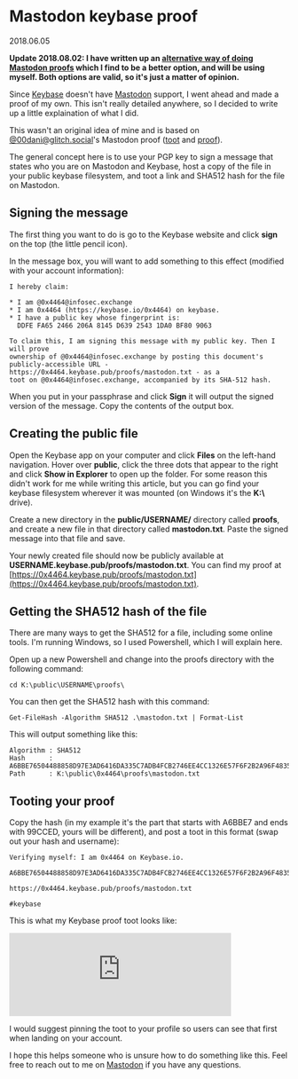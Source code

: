 # Mastodon keybase proof

2018.06.05

**Update 2018.08.02: I have written up an [alternative way of doing Mastodon proofs](/posts/mastodon-keybase-proof-alt.html) which I find to be a better option, and will be using myself. Both options are valid, so it's just a matter of opinion.**

Since [Keybase](https://keybase.io) doesn't have [Mastodon](https://joinmastodon.org) support, I went ahead and made a proof of my own. This isn't really detailed anywhere, so I decided to write up a little explaination of what I did.

This wasn't an original idea of mine and is based on [@00dani@glitch.social](https://glitch.social/@00dani)'s Mastodon proof ([toot](https://glitch.social/@00dani/329738) and [proof](https://00dani.keybase.pub/proofs/glitch.txt)).

The general concept here is to use your PGP key to sign a message that states who you are on Mastodon and Keybase, host a copy of the file in your public keybase filesystem, and toot a link and SHA512 hash for the file on Mastodon.

## Signing the message

The first thing you want to do is go to the Keybase website and click **sign** on the top (the little pencil icon).

In the message box, you will want to add something to this effect (modified with your account information):

```
I hereby claim:

* I am @0x4464@infosec.exchange
* I am 0x4464 (https://keybase.io/0x4464) on keybase.
* I have a public key whose fingerprint is:
  DDFE FA65 2466 206A 8145 D639 2543 1DA0 BF80 9063

To claim this, I am signing this message with my public key. Then I will prove
ownership of @0x4464@infosec.exchange by posting this document's
publicly-accessible URL - https://0x4464.keybase.pub/proofs/mastodon.txt - as a
toot on @0x4464@infosec.exchange, accompanied by its SHA-512 hash.
```

When you put in your passphrase and click **Sign** it will output the signed version of the message. Copy the contents of the output box.

## Creating the public file

Open the Keybase app on your computer and click **Files** on the left-hand navigation. Hover over **public**, click the three dots that appear to the right and click **Show in Explorer** to open up the folder. For some reason this didn't work for me while writing this article, but you can go find your keybase filesystem wherever it was mounted (on Windows it's the **K:\\** drive).

Create a new directory in the **public/USERNAME/** directory called **proofs**, and create a new file in that directory called **mastodon.txt**. Paste the signed message into that file and save.

Your newly created file should now be publicly available at **USERNAME.keybase.pub/proofs/mastodon.txt**. You can find my proof at [https://0x4464.keybase.pub/proofs/mastodon.txt](https://0x4464.keybase.pub/proofs/mastodon.txt).

## Getting the SHA512 hash of the file

There are many ways to get the SHA512 for a file, including some online tools. I'm running Windows, so I used Powershell, which I will explain here.

Open up a new Powershell and change into the proofs directory with the following command:

```
cd K:\public\USERNAME\proofs\
```

You can then get the SHA512 hash with this command:

```
Get-FileHash -Algorithm SHA512 .\mastodon.txt | Format-List
```

This will output something like this:

```
Algorithm : SHA512
Hash      : A6BBE76504488858D97E3AD6416DA335C7ADB4FCB2746EE4CC1326E57F6F2B2A96F4835D086C67D8274D7AAA279397D5362B24FD3BD3744D1CF355C66A99CCED
Path      : K:\public\0x4464\proofs\mastodon.txt
```

## Tooting your proof

Copy the hash (in my example it's the part that starts with A6BBE7 and ends with 99CCED, yours will be different), and post a toot in this format (swap out your hash and username):

```
Verifying myself: I am 0x4464 on Keybase.io.

A6BBE76504488858D97E3AD6416DA335C7ADB4FCB2746EE4CC1326E57F6F2B2A96F4835D086C67D8274D7AAA279397D5362B24FD3BD3744D1CF355C66A99CCED

https://0x4464.keybase.pub/proofs/mastodon.txt

#keybase
```

This is what my Keybase proof toot looks like:

<iframe src="https://infosec.exchange/@0x4464/100153255511196605/embed" class="mastodon-embed" style="max-width: 100%; border: 0" width="400"></iframe><script src="https://infosec.exchange/embed.js" async="async"></script>

I would suggest pinning the toot to your profile so users can see that first when landing on your account.

I hope this helps someone who is unsure how to do something like this. Feel free to reach out to me on [Mastodon](https://infosec.exchange/@0x4464) if you have any questions.